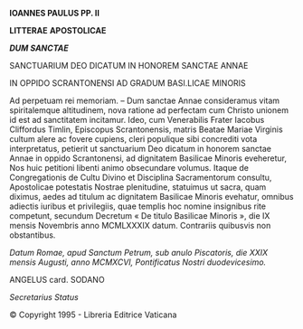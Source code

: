 **IOANNES PAULUS PP. II**

**LITTERAE** **APOSTOLICAE**

***DUM SANCTAE***

SANCTUARIUM DEO DICATUM IN HONOREM SANCTAE ANNAE

IN OPPIDO SCRANTONENSI AD GRADUM BASI.LICAE MINORIS

Ad perpetuam rei memoriam. – Dum sanctae Annae consideramus vitam spiritalemque altitudinem, nova ratione ad perfectam cum Christo unionem id est ad sanctitatem incitamur. Ideo, cum Venerabilis Frater Iacobus Cliffordus Timlin, Episcopus Scrantonensis, matris Beatae Mariae Virginis cultum alere ac fovere cupiens, cleri populique sibi concrediti vota interpretatus, petierit ut sanctuarium Deo dicatum in honorem sanctae Annae in oppido Scrantonensi, ad dignitatem Basilicae Minoris eveheretur, Nos huic petitioni libenti animo obsecundare volumus. Itaque de Congregationis de Cultu Divino et Disciplina Sacramentorum consultu, Apostolicae potestatis Nostrae plenitudine, statuimus ut sacra, quam diximus, aedes ad titulum ac dignitatem Basilicae Minoris evehatur, omnibus adiectis iuribus et privilegiis, quae templis hoc nomine insignibus rite competunt, secundum Decretum « De titulo Basilicae Minoris », die IX mensis Novembris anno MCMLXXXIX datum. Contrariis quibusvis non obstantibus.

*Datum Romae, apud Sanctum Petrum, sub anulo Piscatoris, die XXIX mensis Augusti, anno MCMXCVI, Pontificatus Nostri duodevicesimo.*

ANGELUS card. SODANO

*Secretarius Status*

© Copyright 1995 - Libreria Editrice Vaticana